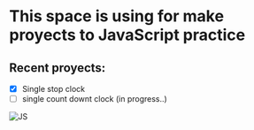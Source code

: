 # This space is using for make proyects to JavaScript practice

## Recent proyects:
* [X] Single stop clock
* [ ] single count downt clock (in progress..)

![JS](https://upload.wikimedia.org/wikipedia/commons/thumb/9/99/Unofficial_JavaScript_logo_2.svg/1024px-Unofficial_JavaScript_logo_2.svg.png "JavaScript logo")